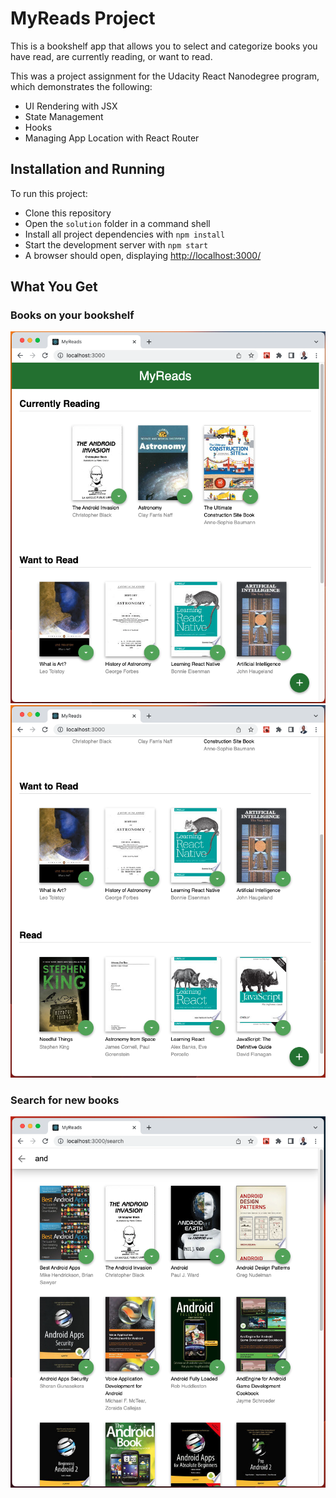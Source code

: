# MyReads Project

This is a bookshelf app that allows you to select and categorize books you have read, are currently reading, or want to read. 

This was a project assignment for the Udacity React Nanodegree program, which demonstrates the following:
- UI Rendering with JSX
- State Management
- Hooks
- Managing App Location with React Router

## Installation and Running

To run this project:

- Clone this repository
- Open the `solution` folder in a command shell
- Install all project dependencies with `npm install`
- Start the development server with `npm start`
- A browser should open, displaying [http://localhost:3000/](http://localhost:3000/)

## What You Get
### Books on your bookshelf
![Books being read](https://github.com/misterconnolly/MyReads/blob/main/screenshots/MyReads_01.png?raw=true)
![Want to read and read](https://github.com/misterconnolly/MyReads/blob/main/screenshots/MyReads_02.png?raw=true)

### Search for new books
![Search for new books](https://github.com/misterconnolly/MyReads/blob/main/screenshots/MyReads_03.png?raw=true)
